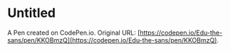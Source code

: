 # Untitled

A Pen created on CodePen.io. Original URL: [https://codepen.io/Edu-the-sans/pen/KKOBmzQ](https://codepen.io/Edu-the-sans/pen/KKOBmzQ).

